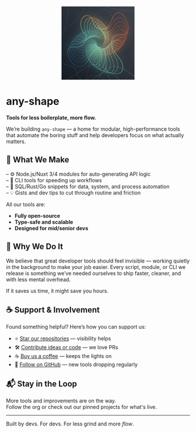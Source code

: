 <p align="center">
  <img src="./AnyShapeLogo.png" width="200" alt="any-shape logo" />
</p>

<p align="center">
  <h1>any-shape</h1>
</p>

**Tools for less boilerplate, more flow.**

We’re building `any-shape` — a home for modular, high-performance tools that automate the boring stuff and help developers focus on what actually matters.

## 🧩 What We Make

– ⚙️ Node.js/Nuxt 3/4 modules for auto-generating API logic  
– 🧰 CLI tools for speeding up workflows  
– 🔄 SQL/Rust/Go snippets for data, system, and process automation  
– 💡 Gists and dev tips to cut through routine and friction  

All our tools are:
- **Fully open-source**
- **Type-safe and scalable**
- **Designed for mid/senior devs**

## 🧭 Why We Do It

We believe that great developer tools should feel invisible — working quietly in the background to make your job easier. Every script, module, or CLI we release is something we’ve needed ourselves to ship faster, cleaner, and with less mental overhead.

If it saves us time, it might save you hours.

## ☕ Support & Involvement

Found something helpful? Here’s how you can support us:

- ⭐️ [Star our repositories](https://github.com/any-shape) — visibility helps  
- 🛠 [Contribute ideas or code](https://github.com/any-shape) — we love PRs  
- ☕ [Buy us a coffee](https://www.buymeacoffee.com/anyshape) — keeps the lights on  
- 🧵 [Follow on GitHub](https://github.com/any-shape) — new tools dropping regularly

## 📬 Stay in the Loop

More tools and improvements are on the way.  
Follow the org or check out our pinned projects for what's live.

---

Built by devs. For devs. For less grind and more *flow*.
